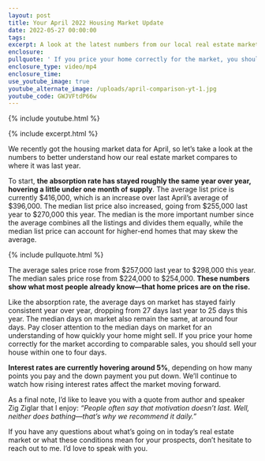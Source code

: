 ```yaml
---
layout: post
title: Your April 2022 Housing Market Update
date: 2022-05-27 00:00:00
tags:
excerpt: A look at the latest numbers from our local real estate market.
enclosure:
pullquote: ' If you price your home correctly for the market, you should sell your house within one to four days. '
enclosure_type: video/mp4
enclosure_time:
use_youtube_image: true
youtube_alternate_image: /uploads/april-comparison-yt-1.jpg
youtube_code: GWJVFtdP66w
---
```

{% include youtube.html %}

{% include excerpt.html %}

We recently got the housing market data for April, so let’s take a look at the numbers to better understand how our real estate market compares to where it was last year.

To start, **the absorption rate has stayed roughly the same year over year, hovering a little under one month of supply**. The average list price is currently $416,000, which is an increase over last April’s average of $396,000. The median list price also increased, going from $255,000 last year to $270,000 this year. The median is the more important number since the average combines all the listings and divides them equally, while the median list price can account for higher-end homes that may skew the average.

{% include pullquote.html %}

The average sales price rose from $257,000 last year to $298,000 this year. The median sales price rose from $224,000 to $254,000. **These numbers show what most people already know—that home prices are on the rise.**

Like the absorption rate, the average days on market has stayed fairly consistent year over year, dropping from 27 days last year to 25 days this year. The median days on market also remain the same, at around four days. Pay closer attention to the median days on market for an understanding of how quickly your home might sell. If you price your home correctly for the market according to comparable sales, you should sell your house within one to four days.&nbsp;

**Interest rates are currently hovering around 5%**, depending on how many points you pay and the down payment you put down. We’ll continue to watch how rising interest rates affect the market moving forward.

As a final note, I’d like to leave you with a quote from author and speaker Zig Ziglar that I enjoy: *“People often say that motivation doesn’t last. Well, neither does bathing—that’s why we recommend it daily.”*

If you have any questions about what’s going on in today’s real estate market or what these conditions mean for your prospects, don’t hesitate to reach out to me. I’d love to speak with you.
